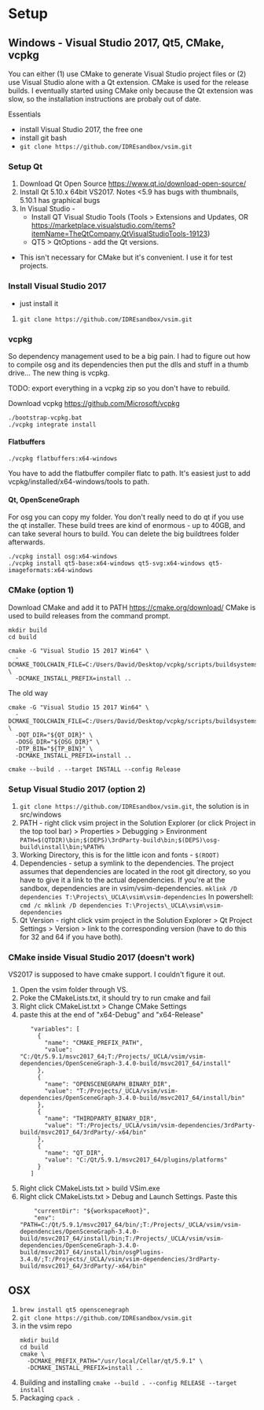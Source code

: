 # Setup

## Windows - Visual Studio 2017, Qt5, CMake, vcpkg

You can either (1) use CMake to generate Visual Studio project files or (2) use Visual Studio alone with a Qt extension. CMake is used for the release builds. I eventually started using CMake only because the Qt extension was slow, so the installation instructions are probaly out of date.

Essentials
- install Visual Studio 2017, the free one
- install git bash
- `git clone https://github.com/IDREsandbox/vsim.git`

### Setup Qt

1. Download Qt Open Source https://www.qt.io/download-open-source/
2. Install Qt 5.10.x 64bit VS2017. Notes <5.9 has bugs with thumbnails, 5.10.1 has graphical bugs
3. In Visual Studio -
	- Install QT Visual Studio Tools (Tools > Extensions and Updates, OR https://marketplace.visualstudio.com/items?itemName=TheQtCompany.QtVisualStudioTools-19123)
	- QT5 > QtOptions - add the Qt versions.
  - This isn't necessary for CMake but it's convenient. I use it for test projects.

### Install Visual Studio 2017

- just install it
1. `git clone https://github.com/IDREsandbox/vsim.git`

### vcpkg

So dependency management used to be a big pain. I had to figure out how to compile osg and its dependencies then put the dlls and stuff in a thumb drive... The new thing is vcpkg.

TODO: export everything in a vcpkg zip so you don't have to rebuild.

Download vcpkg https://github.com/Microsoft/vcpkg

```
./bootstrap-vcpkg.bat
./vcpkg integrate install
```

#### Flatbuffers

```
./vcpkg flatbuffers:x64-windows
```

You have to add the flatbuffer compiler flatc to path.
It's easiest just to add vcpkg/installed/x64-windows/tools to path.

#### Qt, OpenSceneGraph

For osg you can copy my folder. You don't really need to do qt if you use the qt installer. These build trees are kind of enormous - up to 40GB, and can take several hours to build. You can delete the big buildtrees folder afterwards.

```
./vcpkg install osg:x64-windows
./vcpkg install qt5-base:x64-windows qt5-svg:x64-windows qt5-imageformats:x64-windows
```

### CMake (option 1)

Download CMake and add it to PATH https://cmake.org/download/
CMake is used to build releases from the command prompt.

```
mkdir build
cd build
```

```
cmake -G "Visual Studio 15 2017 Win64" \
  -DCMAKE_TOOLCHAIN_FILE=C:/Users/David/Desktop/vcpkg/scripts/buildsystems/vcpkg.cmake \
  -DCMAKE_INSTALL_PREFIX=install ..
```

The old way
```
cmake -G "Visual Studio 15 2017 Win64" \
  -DCMAKE_TOOLCHAIN_FILE=C:/Users/David/Desktop/vcpkg/scripts/buildsystems/vcpkg.cmake \
  -DQT_DIR="${QT_DIR}" \
  -DOSG_DIR="${OSG_DIR}" \
  -DTP_BIN="${TP_BIN}" \
  -DCMAKE_INSTALL_PREFIX=install ..
```

```
cmake --build . --target INSTALL --config Release
```

### Setup Visual Studio 2017 (option 2)

1. `git clone https://github.com/IDREsandbox/vsim.git`, the solution is in src/windows
2. PATH - right click vsim project in the Solution Explorer (or click Project in the top tool bar) > Properties > Debugging > Environment
	`PATH=$(QTDIR)\bin;$(DEPS)\3rdParty-build\bin;$(DEPS)\osg-build\install\bin;%PATH%`
3. Working Directory, this is for the little icon and fonts - `$(ROOT)`
4. Dependencies - setup a symlink to the dependencies. The project assumes that dependencies are located in the root git directory, so you have to give it a link to the actual dependencies. If you're at the sandbox, dependencies are in vsim/vsim-dependencies.
	`mklink /D dependencies T:\Projects\_UCLA\vsim\vsim-dependencies`
	In powershell:
	`cmd /c mklink /D dependencies T:\Projects\_UCLA\vsim\vsim-dependencies`
5. Qt Version - right click vsim project in the Solution Explorer > Qt Project Settings > Version > link to the corresponding version (have to do this for 32 and 64 if you have both).


### CMake inside Visual Studio 2017 (doesn't work)

VS2017 is supposed to have cmake support. I couldn't figure it out.

1. Open the vsim folder through VS.
2. Poke the CMakeLists.txt, it should try to run cmake and fail
3. Right click CMakeList.txt > Change CMake Settings
4. paste this at the end of "x64-Debug" and "x64-Release"
     ````
        "variables": [
          {
            "name": "CMAKE_PREFIX_PATH",
            "value": "C:/Qt/5.9.1/msvc2017_64;T:/Projects/_UCLA/vsim/vsim-dependencies/OpenSceneGraph-3.4.0-build/msvc2017_64/install"
          },
          {
            "name": "OPENSCENEGRAPH_BINARY_DIR",
            "value": "T:/Projects/_UCLA/vsim/vsim-dependencies/OpenSceneGraph-3.4.0-build/msvc2017_64/install/bin"
          },
          {
            "name": "THIRDPARTY_BINARY_DIR",
            "value": "T:/Projects/_UCLA/vsim/vsim-dependencies/3rdParty-build/msvc2017_64/3rdParty/-x64/bin"
          },
          {
            "name": "QT_DIR",
            "value": "C:/Qt/5.9.1/msvc2017_64/plugins/platforms"
          }
        ]
    ````
 5. Right click CMakeLists.txt > build VSim.exe
 6. Right click CMakeLists.txt > Debug and Launch Settings. Paste this
     ````
	     "currentDir": "${workspaceRoot}",
         "env": "PATH=C:/Qt/5.9.1/msvc2017_64/bin/;T:/Projects/_UCLA/vsim/vsim-dependencies/OpenSceneGraph-3.4.0-build/msvc2017_64/install/bin;T:/Projects/_UCLA/vsim/vsim-dependencies/OpenSceneGraph-3.4.0-build/msvc2017_64/install/bin/osgPlugins-3.4.0/;T:/Projects/_UCLA/vsim/vsim-dependencies/3rdParty-build/msvc2017_64/3rdParty/-x64/bin"
	 ````

## OSX

 1. `brew install qt5 openscenegraph`
 2. `git clone https://github.com/IDREsandbox/vsim.git`
 3. in the vsim repo
	```
	mkdir build
	cd build
	cmake \
	  -DCMAKE_PREFIX_PATH="/usr/local/Cellar/qt/5.9.1" \
	  -DCMAKE_INSTALL_PREFIX=install ..
	```
 4. Building and installing `cmake --build . --config RELEASE --target install`
 5. Packaging `cpack .`
